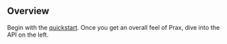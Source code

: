 ## Overview

Begin with the [quickstart](quickstart/). Once you get an overall feel of Prax,
dive into the API on the left.

